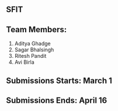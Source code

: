 
## SFIT 

## Team Members:
1. Aditya Ghadge
2. Sagar Bhalsingh
3. Ritesh Pandit
4. Avi Birla

## Submissions Starts: March 1
## Submissions Ends: April 16
